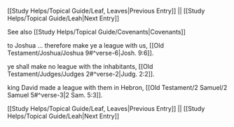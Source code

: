 [[Study Helps/Topical Guide/Leaf, Leaves|Previous Entry]]  ||  [[Study Helps/Topical Guide/Leah|Next Entry]]

 See also [[Study Helps/Topical Guide/Covenants|Covenants]]

 to Joshua ... therefore make ye a league with us, [[Old Testament/Joshua/Joshua 9#^verse-6|Josh. 9:6]].

 ye shall make no league with the inhabitants, [[Old Testament/Judges/Judges 2#^verse-2|Judg. 2:2]].

 king David made a league with them in Hebron, [[Old Testament/2 Samuel/2 Samuel 5#^verse-3|2 Sam. 5:3]].

[[Study Helps/Topical Guide/Leaf, Leaves|Previous Entry]]  ||  [[Study Helps/Topical Guide/Leah|Next Entry]]